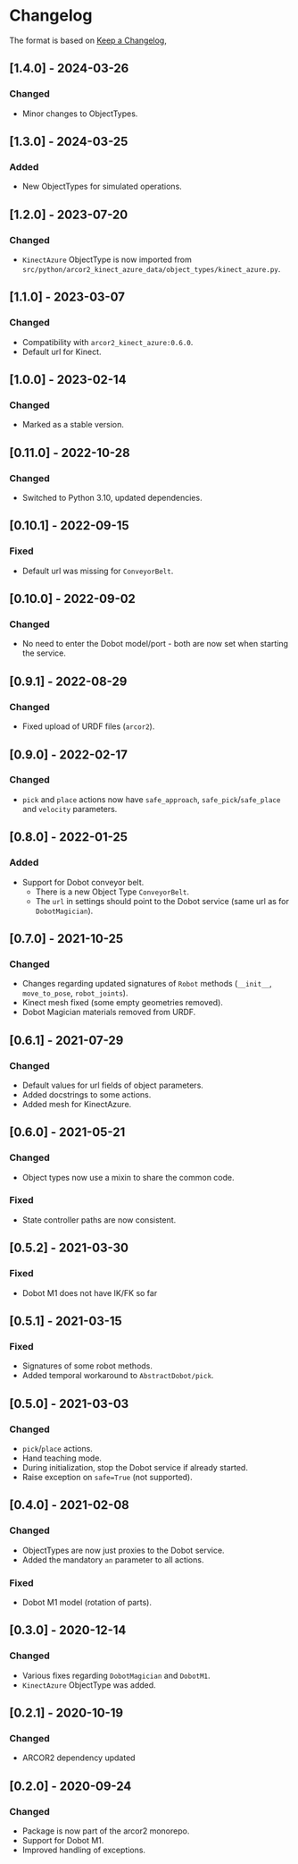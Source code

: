 # Changelog

The format is based on [Keep a Changelog](https://keepachangelog.com/en/1.0.0/),

## [1.4.0] - 2024-03-26

### Changed

- Minor changes to ObjectTypes.

## [1.3.0] - 2024-03-25

### Added

- New ObjectTypes for simulated operations.

## [1.2.0] - 2023-07-20

### Changed

- `KinectAzure` ObjectType is now imported from `src/python/arcor2_kinect_azure_data/object_types/kinect_azure.py`.

## [1.1.0] - 2023-03-07

### Changed

- Compatibility with `arcor2_kinect_azure:0.6.0`.
- Default url for Kinect.

## [1.0.0] - 2023-02-14

### Changed

- Marked as a stable version.

## [0.11.0] - 2022-10-28

### Changed

- Switched to Python 3.10, updated dependencies.

## [0.10.1] - 2022-09-15

### Fixed

- Default url was missing for `ConveyorBelt`.

## [0.10.0] - 2022-09-02

### Changed

- No need to enter the Dobot model/port - both are now set when starting the service.

## [0.9.1] - 2022-08-29

### Changed

- Fixed upload of URDF files (`arcor2`).


## [0.9.0] - 2022-02-17

### Changed

- `pick` and `place` actions now have `safe_approach`, `safe_pick`/`safe_place` and `velocity` parameters.  

## [0.8.0] - 2022-01-25

### Added

- Support for Dobot conveyor belt.
  - There is a new Object Type `ConveyorBelt`.
  - The `url` in settings should point to the Dobot service (same url as for `DobotMagician`).

## [0.7.0] - 2021-10-25

### Changed

- Changes regarding updated signatures of `Robot` methods (`__init__`, `move_to_pose`, `robot_joints`).
- Kinect mesh fixed (some empty geometries removed).
- Dobot Magician materials removed from URDF.

## [0.6.1] - 2021-07-29

### Changed

- Default values for url fields of object parameters.
- Added docstrings to some actions.
- Added mesh for KinectAzure.

## [0.6.0] - 2021-05-21

### Changed

- Object types now use a mixin to share the common code.

### Fixed

- State controller paths are now consistent.

## [0.5.2] - 2021-03-30

### Fixed
- Dobot M1 does not have IK/FK so far

## [0.5.1] - 2021-03-15

### Fixed
- Signatures of some robot methods.
- Added temporal workaround to `AbstractDobot/pick`.

## [0.5.0] - 2021-03-03

### Changed
- `pick`/`place` actions.
- Hand teaching mode.
- During initialization, stop the Dobot service if already started.
- Raise exception on `safe=True` (not supported).

## [0.4.0] - 2021-02-08

### Changed
- ObjectTypes are now just proxies to the Dobot service.
- Added the mandatory `an` parameter to all actions.

### Fixed
- Dobot M1 model (rotation of parts).

## [0.3.0] - 2020-12-14

### Changed
- Various fixes regarding `DobotMagician` and `DobotM1`.
- `KinectAzure` ObjectType was added.

## [0.2.1] - 2020-10-19

### Changed
- ARCOR2 dependency updated

## [0.2.0] - 2020-09-24
### Changed
- Package is now part of the arcor2 monorepo.
- Support for Dobot M1.
- Improved handling of exceptions.
